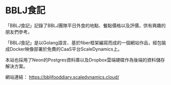 # BBLJ食記

「BBLJ食記」記錄了BBLJ團隊平日外食的地點、餐點價格以及評價，供有興趣的朋友們參考。

「BBLJ食記」是以Golang語言、基於fiber框架編寫而成的一個網站作品，經包裝成Docker映像部署於免費的CaaS平台ScaleDynamics上。

本站也採用了Neon的Postgres資料庫以及Dropbox雲端硬碟作為後端的資料儲存解決方案。

網站連結：
https://bbljfooddiary.scaledynamics.cloud/
